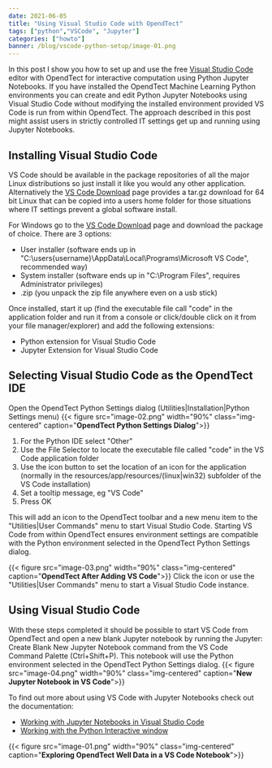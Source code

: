 ```yaml
---
date: 2021-06-05
title: "Using Visual Studio Code with OpendTect"
tags: ["python","VSCode", "Jupyter"]
categories: ["howto"]
banner: /blog/vscode-python-setup/image-01.png
---
```

In this post I show you how to set up and use the free [Visual Studio Code](https://code.visualstudio.com/) editor with OpendTect for interactive
computation using Python Jupyter Notebooks. If you have installed the OpendTect Machine Learning Python environments you can
create and edit Python Jupyter Notebooks using Visual Studio Code without modifying the installed environment provided VS Code is run from within
OpendTect. The approach described in this post might assist users in strictly controlled IT settings get up and running using Jupyter Notebooks.
<!--more-->
## Installing Visual Studio Code
VS Code should be available in the package repositories of all the major Linux distributions so just install it like you would
any other application. Alternatively the [VS Code Download](https://code.visualstudio.com/Download) page provides a tar.gz download
for 64 bit Linux that can be copied into a users home folder for those situations where IT settings prevent a global software install.

For Windows go to the [VS Code Download](https://code.visualstudio.com/Download) page and download the package of choice. There are 3 options:
- User installer (software ends up in "C:\users\{username}\AppData\Local\Programs\Microsoft VS Code", recommended way)
- System installer (software ends up in "C:\Program Files", requires Administrator privileges)
- .zip (you unpack the zip file anywhere even on a usb stick)

Once installed, start it up (find the executable file call "code" in the application folder and run it from a console or click/double click
on it from your file manager/explorer) and add the following extensions:
- Python extension for Visual Studio Code
- Jupyter Extension for Visual Studio Code

## Selecting Visual Studio Code as the OpendTect IDE
Open the OpendTect Python Settings dialog (Utilities|Installation|Python Settings menu)
{{< figure src="image-02.png"  width="90%" class="img-centered" caption="**OpendTect Python Settings Dialog**">}}

1.  For the Python IDE select "Other"
2.  Use the File Selector to locate the executable file called "code" in the VS Code application folder
3.  Use the icon button to set the location of an icon for the application (normally in the resources/app/resources/(linux|win32) subfolder
of the VS Code installation)
4.  Set a tooltip message, eg "VS Code"
5.  Press OK

This will add an icon to the OpendTect toolbar and a new menu item to the "Utilities|User Commands" menu to start Visual Studio Code. Starting
VS Code from within OpendTect ensures environment settings are compatible with the Python environment selected in the OpendTect Python
Settings dialog.

{{< figure src="image-03.png"  width="90%" class="img-centered" caption="**OpendTect After Adding VS Code**">}}
Click the icon or use the "Utilities|User Commands" menu to start a Visual Studio Code instance.

## Using Visual Studio Code
With these steps completed it should be possible to start VS Code from OpendTect and open a new blank Jupyter notebook by running
the Jupyter: Create Blank New Jupyter Notebook command from the VS Code Command Palette (Ctrl+Shift+P). This notebook will use
the Python environment selected in the OpendTect Python Settings dialog.
{{< figure src="image-04.png"  width="90%" class="img-centered" caption="**New Jupyter Notebook in VS Code**">}}

To find out more about using VS Code with Jupyter Notebooks check out the documentation:
-  [Working with Jupyter Notebooks in Visual Studio Code](https://code.visualstudio.com/docs/python/jupyter-support)
-  [Working with the Python Interactive window](https://code.visualstudio.com/docs/python/jupyter-support-py)

{{< figure src="image-01.png"  width="90%" class="img-centered" caption="**Exploring OpendTect Well Data in a VS Code Notebook**">}}
